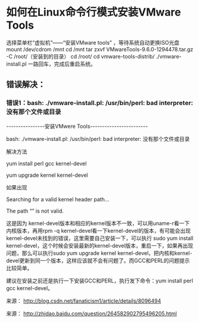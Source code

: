 # 如何在Linux命令行模式安装VMware Tools

选择菜单栏“虚拟机”——“安装VMware tools” ，等待系统自动更换ISO光盘
mount /dev/cdrom /mnt
cd /mnt
tar zxvf VMwareTools-9.6.0-1294478.tar.gz -C /root/（安装到的目录）
cd /root/
cd vmware-tools-distrib/
./vmware-install.pl
一路回车，完成后重启系统。

## 错误解决：

### 错误1：bash: ./vmware-install.pl: /usr/bin/perl: bad interpreter: 没有那个文件或目录

----------------安装VMwere Tools------------------------

bash: ./vmware-install.pl: /usr/bin/perl: bad interpreter: 没有那个文件或目录

解决方法

yum install perl gcc kernel-devel

yum upgrade kernel kernel-devel

如果出现

‍Searching for a valid kernel header path…

The path “” is not valid.

这是因为 kernel-devel版本和相应的kernel版本不一致，可以用uname-r看一下内核版本，再用rpm -q kernel-devel看一下kernel-devel的版本，有可能会出现kernel-devel未找到的错误，这里需要自己安装一下，可以执行 sudo yum install kernel-devel，这个时候会安装最新的kernel-devel版本，重启一下，如果再出现问题，那么可以执行sudo yum upgrade kernel kernel-devel，把内核和kernel-devel更新到同一个版本，这样应该就不会有问题了。而GCC和PERL的问题提示比较简单。

建议在安装之前还是执行一下安装GCC和PERL，执行发下命令：yum install perl gcc kernel-devel。

来源： <http://blog.csdn.net/fanaticism1/article/details/8096494>

来源： <http://zhidao.baidu.com/question/264582902795496205.html>